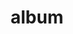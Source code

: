 ---
layout: album
resource: facebook
title: "album"
description: "masonry"
active: gallery
header-img: "img/gallery-bg.jpg"
album-title: "my 9th album"
images:
  - image_path: HQT/vay_ngan_bb/trang/817181703787757_442449822_839846911521234_7462180861110550042_n.jpg
  - image_path: HQT/vay_ngan_bb/trang/817181703787757_445356019_839847391521186_7689022232059005967_n.jpg
  - image_path: HQT/vay_ngan_bb/trang/817181703787757_445392626_839847401521185_8870312530705695531_n.jpg
  - image_path: HQT/vay_ngan_bb/trang/817181703787758_445248280_840400114799247_2514236085518994498_n.jpg
  - image_path: HQT/vay_ngan_bb/trang/817181703787758_445360898_839192524920006_8929086052845166555_n.jpg
  - image_path: HQT/vay_ngan_bb/trang/817181703787758_445493246_847741587398433_5485115796316689501_n.jpg
  - image_path: HQT/vay_ngan_bb/trang/817181703787759_445242068_845329084306350_1048652237006768816_n.jpg
  - image_path: HQT/vay_ngan_bb/trang/817181703787759_445423337_847741410731784_9078234661927842680_n.jpg
  - image_path: HQT/vay_ngan_bb/trang/834305472075378_442494730_841747201331205_1814482228625552721_n.jpg
  - image_path: HQT/vay_ngan_bb/trang/834305472075378_442502103_841747187997873_693087877023981961_n.jpg
  - image_path: HQT/vay_ngan_bb/trang/834305472075378_447783547_848390270666898_5273517965808351747_n.jpg
  - image_path: HQT/vay_ngan_bb/trang/839985221507403_445228674_839985734840685_2472672258309005066_n.jpg
  - image_path: HQT/vay_ngan_bb/trang/839985221507403_445423837_847741424065116_8371298879161954599_n.jpg
  - image_path: HQT/vay_ngan_bb/trang/839985221507403_445441078_845329057639686_8118764066256823671_n.jpg
  - image_path: HQT/vay_ngan_bb/trang/882265623946029_453323837_882266723945919_7006200410098522928_n.jpg
  - image_path: HQT/vay_ngan_bb/trang/882265640612694_453213882_882266740612584_8156468551809152520_n.jpg
  - image_path: HQT/vay_ngan_bb/trang/899016658937592_456692649_899018318937426_6676050196973887267_n.jpg
  - image_path: HQT/vay_ngan_bb/trang/899016678937590_456648206_899018325604092_1375685278688819029_n.jpg
  - image_path: HQT/vay_ngan_bb/trang/899016712270920_456628631_899018362270755_1467497094676491227_n.jpg
  - image_path: HQT/vay_ngan_bb/trang/906699561502635_458502779_906699564835968_3627560047196127380_n.jpg
  - image_path: HQT/vay_ngan_bb/trang/922902539882338_461747771_926924052813519_7982795407039140422_n.jpg
  - image_path: HQT/vay_ngan_bb/trang/922902539882338_467308582_961620389343885_3596597549136221850_n.jpg
  - image_path: HQT/vay_ngan_bb/trang/922902539882338_467426016_961620099343914_4345985393762544922_n.jpg
---